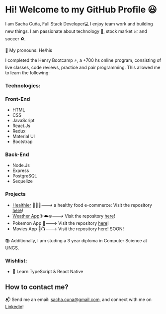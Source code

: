 # Hi! Welcome to my GitHub Profile 😃 

I am Sacha Cuña, Full Stack Developer💻 I enjoy team work and building new things.
I am passionate about technology 📡, stock market 📈 and soccer ⚽.

📛 My pronouns: He/his

I completed the Henry Bootcamp ⚡, a +700 hs online program, consisting of live classes, code reviews, practice and pair programming. This allowed me to learn the following:

### Technologies: 

### Front-End
- HTML
- CSS
- JavaScript 
- React.Js
- Redux
- Material UI
- Bootstrap

### Back-End
- Node.Js
- Express
- PostgreSQL
- Sequelize

### Projects 
- [Healthier](https://healthier.vercel.app/) 🍅🌽🍉---> a healthy food e-commerce: Visit the repository [here](https://github.com/Healthier-Group/Healthier)!
- [Weather App](https://sc-weather-app.vercel.app/)☀️☁️❄️---> Visit the repository [here](https://github.com/sachacuna/SC-WeatherApp)!
- Pokemon App 🌌---> Visit the repository [here](https://github.com/sachacuna/PI-Pokemon-FT13)!
- Movies App 🎥📺---> Visit the repository here! SOON!

📚 Additionally, I am studing a 3 year diploma in Computer Science at UNGS.

### Wishlist: 
- 🌱 Learn TypeScript & React Native

## How to contact me? 

📬 Send me an email: sacha.cuna@gmail.com,
and connect with me on [Linkedin](https://www.linkedin.com/in/sacha-cuna/)!
